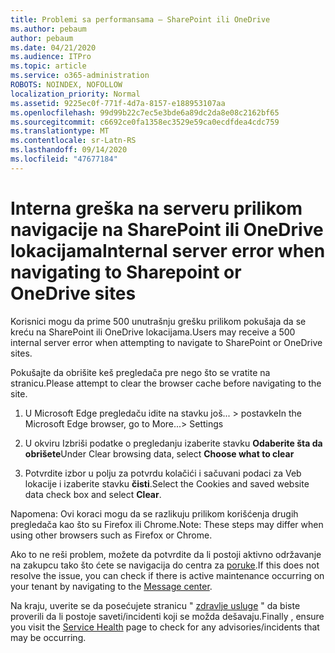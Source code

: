 ```yaml
---
title: Problemi sa performansama – SharePoint ili OneDrive
ms.author: pebaum
author: pebaum
ms.date: 04/21/2020
ms.audience: ITPro
ms.topic: article
ms.service: o365-administration
ROBOTS: NOINDEX, NOFOLLOW
localization_priority: Normal
ms.assetid: 9225ec0f-771f-4d7a-8157-e188953107aa
ms.openlocfilehash: 99d99b22c7ec5e3bde6a89dc2da8e08c2162bf65
ms.sourcegitcommit: c6692ce0fa1358ec3529e59ca0ecdfdea4cdc759
ms.translationtype: MT
ms.contentlocale: sr-Latn-RS
ms.lasthandoff: 09/14/2020
ms.locfileid: "47677184"
---
```

# <a name="internal-server-error-when-navigating-to-sharepoint-or-onedrive-sites"></a><span data-ttu-id="78053-102">Interna greška na serveru prilikom navigacije na SharePoint ili OneDrive lokacijama</span><span class="sxs-lookup"><span data-stu-id="78053-102">Internal server error when navigating to Sharepoint or OneDrive sites</span></span>

<span data-ttu-id="78053-103">Korisnici mogu da prime 500 unutrašnju grešku prilikom pokušaja da se kreću na SharePoint ili OneDrive lokacijama.</span><span class="sxs-lookup"><span data-stu-id="78053-103">Users may receive a 500 internal server error when attempting to navigate to SharePoint or OneDrive sites.</span></span> 

<span data-ttu-id="78053-104">Pokušajte da obrišite keš pregledača pre nego što se vratite na stranicu.</span><span class="sxs-lookup"><span data-stu-id="78053-104">Please attempt to clear the browser cache before navigating to the site.</span></span>


1. <span data-ttu-id="78053-105">U Microsoft Edge pregledaču idite na stavku još... > postavke</span><span class="sxs-lookup"><span data-stu-id="78053-105">In the Microsoft Edge browser, go to More...> Settings</span></span>

2. <span data-ttu-id="78053-106">U okviru Izbriši podatke o pregledanju izaberite stavku **Odaberite šta da obrišete**</span><span class="sxs-lookup"><span data-stu-id="78053-106">Under Clear browsing data, select **Choose what to clear**</span></span>

3. <span data-ttu-id="78053-107">Potvrdite izbor u polju za potvrdu kolačići i sačuvani podaci za Veb lokacije i izaberite stavku **čisti**.</span><span class="sxs-lookup"><span data-stu-id="78053-107">Select the Cookies and saved website data check box and select **Clear**.</span></span>

<span data-ttu-id="78053-108">Napomena: Ovi koraci mogu da se razlikuju prilikom korišćenja drugih pregledača kao što su Firefox ili Chrome.</span><span class="sxs-lookup"><span data-stu-id="78053-108">Note: These steps may differ when using other browsers such as Firefox or Chrome.</span></span>

<span data-ttu-id="78053-109">Ako to ne reši problem, možete da potvrdite da li postoji aktivno održavanje na zakupcu tako što ćete se navigacija do centra za [poruke](https://portal.office.com/adminportal/home#/MessageCenter).</span><span class="sxs-lookup"><span data-stu-id="78053-109">If this does not resolve the issue, you can check if there is active maintenance occurring on your tenant by navigating to the [Message center](https://portal.office.com/adminportal/home#/MessageCenter).</span></span>

<span data-ttu-id="78053-110">Na kraju, uverite se da posećujete stranicu " [zdravlje usluge](https://portal.office.com/adminportal/home#/servicehealth) " da biste proverili da li postoje saveti/incidenti koji se možda dešavaju.</span><span class="sxs-lookup"><span data-stu-id="78053-110">Finally , ensure you visit the [Service Health](https://portal.office.com/adminportal/home#/servicehealth) page to check for any advisories/incidents that may be occurring.</span></span>

